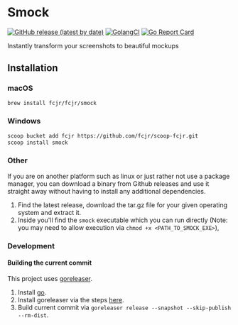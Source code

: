 # Smock

[![GitHub release (latest by date)][release-img]][release]
[![GolangCI][golangci-lint-img]][golangci-lint]
[![Go Report Card][report-card-img]][report-card]

Instantly transform your screenshots to beautiful mockups

## Installation

### macOS

```sh
brew install fcjr/fcjr/smock
```

### Windows

```sh
scoop bucket add fcjr https://github.com/fcjr/scoop-fcjr.git
scoop install smock
```

### Other

If you are on another platform such as linux or just rather not use a package manager, you can download a binary from Github releases and use it straight away without having to install any additional dependencies.

1) Find the latest release, download the tar.gz file for your given operating system and extract it.
2) Inside you'll find the `smock` executable which you can run directly (Note: you may need to allow execution via `chmod +x <PATH_TO_SMOCK_EXE>`),

### Development

#### Building the current commit

This project uses [goreleaser](https://github.com/goreleaser/goreleaser/).

 1) Install [go](https://golang.org/doc/install).
 2) Install goreleaser via the steps [here](https://goreleaser.com/install/).
 3) Build current commit via `goreleaser release --snapshot --skip-publish --rm-dist`.

[release-img]: https://img.shields.io/github/v/release/fcjr/smock
[release]: https://github.com/fcjr/smock/releases
[golangci-lint-img]: https://github.com/fcjr/smock/workflows/go-lint/badge.svg
[golangci-lint]: https://github.com/fcjr/smock/actions?query=workflow%3Ago-lint
[report-card-img]: https://goreportcard.com/badge/github.com/fcjr/smock
[report-card]: https://goreportcard.com/report/github.com/fcjr/smock
